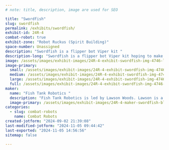 ```yaml
---
# note: title, description, image are used for SEO

title: "Swordfish"
slug: swordfish
permalink: /exhibits/swordfish/
exhibit-id: 24R-4
combat-robot: true
exhibit-zone: "Robot Ruckus (Spirit Building)"
space-number: Unassigned
description: "Swordfish is a flipper bot Viper kit "
description-long: "Swordfish is a flipper bot Viper kit hoping to make his 3rd Rukus appearance. "
image: /assets/images/exhibit-images/24R-4-exhibit-swordfish-img-4746-large.jpeg
image-primary: 
  small: /assets/images/exhibit-images/24R-4-exhibit-swordfish-img-4746-small.jpeg
  medium: /assets/images/exhibit-images/24R-4-exhibit-swordfish-img-4746-medium.jpeg
  large: /assets/images/exhibit-images/24R-4-exhibit-swordfish-img-4746-large.jpeg
  full: /assets/images/exhibit-images/24R-4-exhibit-swordfish-img-4746-full.jpeg
maker: 
  name: "Fish Tank Robotics "
  description: "Fish Tank Robotics is led by Lawson Woods. Lawson is a 12 year old die hard robot guy. Since the age of 3, he has loved all things combat robotics and BattleBots. He can go head to head with the Bot Whisperer on stats of every season and team in BattleBot history and even took a pilgrimage to Vegas to watch the final weekend of taping for the last world championship. Lawson is teeming with bot design ideas and creative storytelling. Lawson is the builder and driver of Swordfish and is excited to participate in his third Rukus. His pit crew are mom and dad and big brother, Barrett. "
  image-primary: /assets/images/exhibit-images/24R-4-maker-swordfish-blue-world-water-day-poster-landscape-medium.jpg
categories: 
  - slug: combat-robots
    name: Combat Robots
created-jotform: "2024-09-02 21:39:08"
last-modified-jotform: "2024-11-05 09:44:42"
last-exported: "2024-11-05 14:56:56"
sitemap: false

---
```

